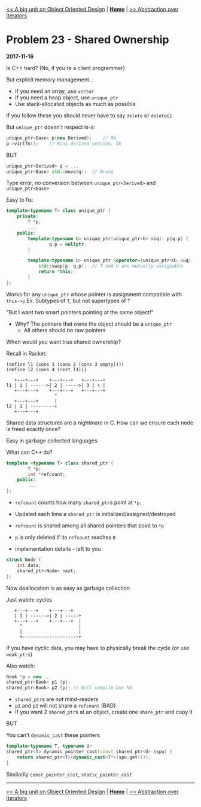 [<< A big unit on Object Oriented Design](./object_oriented_design.md) | [**Home**](../README.md) | [>> Abstraction over Iterators](./problem_24.md)

# Problem 23 - Shared Ownership

**2017-11-16**

Is C++ hard? (No, if you're a client programmer)

But explicit memory management...

- If you need an array, use `vector`
- If you need a heap object, use `unique_ptr`
- Use stack-allocated objects as much as possible

If you follow these you should never have to say `delete` or `delete[]`

But `unique_ptr` doesn't respect is-a:

```C++
unique_ptr<Base> p(new Derived);    // Ok
p->virtfn();    // Runs derived version, Ok
```

BUT

```C++
unique_ptr<Derived> q = ...
unique_ptr<Base> std::move(q);  // Wrong
```

Type error, no conversion between `unique_ptr<Derived>` and `unique_ptr<Base>`

Easy to fix:

```C++
template<typename T> class unique_ptr {
    private:
        T *p;
        ...
    public:
        template<typename U> unique_ptr(unique_ptr<U> &&q): p{q.p} {
                q.p = nullptr;
        }

        template<typename U> unique_ptr &operator=(unique_ptr<U> &&q) {
            std::swap(p, q.p);  // T and U are mutually assignable
            return *this;
        }
};
```

Works for any `unique_ptr` whose pointer is assignment compatible with `this->p`
Ex. Subtypes of `T`, but not supertypes of `T`

"But I want two smart pointers pointing at the same object!"

- Why? The pointers that owns the object should be a `unique_ptr`
  - All others should be raw pointers

When would you want true shared ownership?

Recall in Racket:

```racket
(define l1 (cons 1 (cons 2 (cons 3 empty))))
(define l2 (cons 4 (rest l1)))
```

```
   +---+---+    +---+---+   +---+---+
l1 | 1 | ------>| 2 | ----->| 3 | \ |
   +---+---+    +---+---+   +---+---+
                  ^
   +---+---+      |
l2 | 1 | ---------+
   +---+---+
```

Shared data structures are a nightmare in C. How can we ensure each node is freed exactly once?

Easy in garbage collected languages.

What can C++ do?

```C++
template <typename T> class shared_ptr {
        T *p;
        int *refcount;
    public:
        ...
};
```

- `refcount` counts how many `shared_ptr`s point at `*p`.
- Updated each time a `shared_ptr` is initialized/assigned/destroyed
- `refcount` is shared among all shared pointers that point to `*p`

- `p` is only deleted if its `refcount` reaches `0`
- implementation details - left to you

```C++
struct Node {
    int data;
    shared_ptr<Node> next;
};
```

Now deallocation is as easy as garbage collection

Just watch: cycles

```
   +---+---+    +---+---+
   | 1 | ------>| 2 | -----+
   +---+---+    +---+---+  |
     ^                     |
     |                     |
     +---------------------+
```

If you have cyclic data, you may have to physically break the cycle (or use `weak_ptrs`)

Also watch:

```C++
Book *p = new ...
shared_ptr<Book> p1 {p};
shared_ptr<Book> p2 {p}; // Will compile but NO
```

- `shared_ptr`s are not mind-readers
- `p1` and `p2` will not share a `refcount` (BAD)
- If you want 2 `shared_ptr`s at an object, create one `share_ptr` and copy it

BUT

You can't `dynamic_cast` these pointers

```C++
template<typename T, typename U>
shared_ptr<T> dynamic_pointer_cast(const shared_ptr<U> &spu) {
    return shared_ptr<T>(dynamic_cast<T*>(spu.get()));
}
```

Similarily `const_pointer_cast`, `static_pointer_cast`

---

[<< A big unit on Object Oriented Design](./object_oriented_design.md) | [**Home**](../README.md) | [>> Abstraction over Iterators](./problem_24.md)
